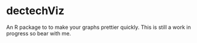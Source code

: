 # dectechViz

An R package to to make your graphs prettier quickly. This is still a work in progress so bear with me. 

